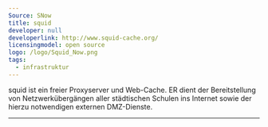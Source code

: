 ```yaml
---
Source: SNow
title: squid
developer: null
developerlink: http://www.squid-cache.org/
licensingmodel: open source
logo: /logo/Squid_Now.png
tags:
  - infrastruktur
---
```


squid ist ein freier Proxyserver und Web-Cache. ER dient der Bereitstellung von Netzwerkübergängen aller städtischen Schulen ins Internet sowie der hierzu notwendigen externen DMZ-Dienste.

---
